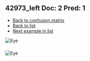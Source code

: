 ## 42973_left Doc: 2 Pred: 1
- [Back to confusion matrix](https://github.com/juliandewit/kaggle_retinopathy/blob/master/matrix.md)
- [Back to list](https://github.com/juliandewit/kaggle_retinopathy/blob/master/lists/21/list.md)
- [Next example in list](https://github.com/juliandewit/kaggle_retinopathy/blob/master/lists/21/43/43081_left.md)

![Eye](https://retinopaty.blob.core.windows.net/size1024/42973_left_2.jpeg)

### 

![Eye]()
